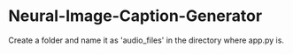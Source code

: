 # Neural-Image-Caption-Generator

Create a folder and name it as 'audio_files' in the directory where app.py is.
